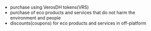 - purchase using VerosDH tokens(VRS)
- purchase of eco products and services that do not harm the environment and people
- discounts(coupons) for eco products and services in off-platform
